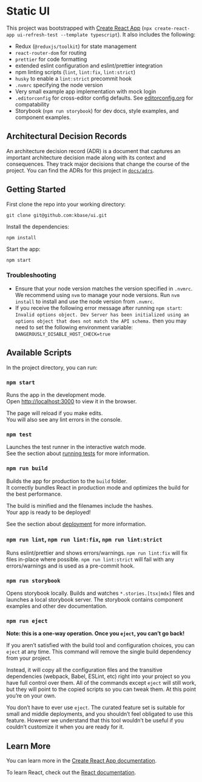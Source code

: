 # Static UI

This project was bootstrapped with [Create React App](https://github.com/facebook/create-react-app) (`npx create-react-app ui-refresh-test --template typescript`). It also includes the following:

- Redux (`@reduxjs/toolkit`) for state management
- `react-router-dom` for routing
- `prettier` for code formatting
- extended eslint configuration and eslint/prettier integration
- npm linting scripts (`lint`, `lint:fix`, `lint:strict`)
- `husky` to enable a `lint:strict` precommit hook
- `.nvmrc` specifying the node version
- Very small example app implementation with mock login
- `.editorconfig` for cross-editor config defaults. See
      [editorconfig.org](https://editorconfig.org) for compatability
- Storybook (`npm run storybook`) for dev docs, style examples, and component
    examples.


## Architectural Decision Records

An architecture decision record (ADR) is a document that captures an important
architecture decision made along with its context and consequences. They track
major decisions that change the course of the project. You can find the ADRs
for this project in [`docs/adrs`](docs/adrs).


## Getting Started

First clone the repo into your working directory:

```
git clone git@github.com:kbase/ui.git
```

Install the dependencies:

```
npm install
```

Start the app:

```
npm start
```

### Troubleshooting

- Ensure that your node version matches the version specified in `.nvmrc`. 
We recommend using `nvm` to manage your node versions. 
Run `nvm install` to install and use the node version from `.nvmrc`.
- If you receive the following error message after running `npm start`: 
`Invalid options object. Dev Server has been initialized using an options object that does not match the API schema.` 
then you may need to set the following environment variable: `DANGEROUSLY_DISABLE_HOST_CHECK=true`


## Available Scripts

In the project directory, you can run:

### `npm start`

Runs the app in the development mode.\
Open [http://localhost:3000](http://localhost:3000) to view it in the browser.

The page will reload if you make edits.\
You will also see any lint errors in the console.

### `npm test`

Launches the test runner in the interactive watch mode.\
See the section about [running tests][running-tests]  for more information.

[running-tests]: https://facebook.github.io/create-react-app/docs/running-tests

### `npm run build`

Builds the app for production to the `build` folder.\
It correctly bundles React in production mode and optimizes the build for the
best performance.

The build is minified and the filenames include the hashes.\
Your app is ready to be deployed!

See the section about
[deployment](https://facebook.github.io/create-react-app/docs/deployment) for
more information.

### `npm run lint`, `npm run lint:fix`, `npm run lint:strict`

Runs eslint/prettier and shows errors/warnings. `npm run lint:fix` will fix
files in-place where possible. `npm run lint:strict` will fail with any
errors/warnings and is used as a pre-commit hook.

### `npm run storybook`

Opens storybook locally. Builds and watches `*.stories.[tsx|mdx]` files and
launches a local storybook server. The storybook contains component examples
and other dev documentation.

### `npm run eject`

**Note: this is a one-way operation. Once you `eject`, you can’t go back!**

If you aren’t satisfied with the build tool and configuration choices, you can
`eject` at any time. This command will remove the single build dependency from
your project.

Instead, it will copy all the configuration files and the transitive
dependencies (webpack, Babel, ESLint, etc) right into your project so you have
full control over them. All of the commands except `eject` will still work, but
they will point to the copied scripts so you can tweak them. At this point
you’re on your own.

You don’t have to ever use `eject`. The curated feature set is suitable for
small and middle deployments, and you shouldn’t feel obligated to use this
feature. However we understand that this tool wouldn’t be useful if you
couldn’t customize it when you are ready for it.

## Learn More

You can learn more in the [Create React App documentation](https://facebook.github.io/create-react-app/docs/getting-started).

To learn React, check out the [React documentation](https://reactjs.org/).
